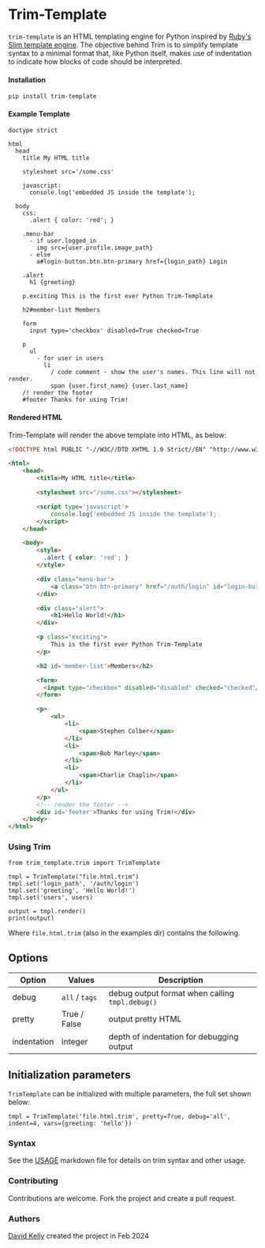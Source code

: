 # Trim-Template

`trim-template` is an HTML templating engine for Python inspired by [Ruby's Slim template engine](https://github.com/slim-template/slim).
The objective behind Trim is to simplify template syntax to a minimal format that, like Python itself,
makes use of indentation to indicate how blocks of code should be interpreted.

#### Installation

`pip install trim-template`

#### Example Template


```slim
doctype strict

html
  head
    title My HTML title

    stylesheet src='/some.css'

    javascript:
      console.log('embedded JS inside the template');

  body
    css:
      .alert { color: 'red'; }

    .menu-bar
      - if user.logged_in
        img src={user.profile.image_path}
      - else
        a#login-button.btn.btn-primary href={login_path} Login

    .alert
      h1 {greeting}

    p.exciting This is the first ever Python Trim-Template

    h2#member-list Members

    form
      input type='checkbox' disabled=True checked=True

    p
      ul
        - for user in users
          li
            / code comment - show the user's names. This line will not render.
            span {user.first_name} {user.last_name}
    /! render the footer
    #footer Thanks for using Trim!
```

#### Rendered HTML

Trim-Template will render the above template into HTML, as below:

```html
<!DOCTYPE html PUBLIC "-//W3C//DTD XHTML 1.0 Strict//EN" "http://www.w3.org/TR/xhtml1/DTD/xhtml1-strict.dtd">

<html>
    <head>
        <title>My HTML title</title>

        <stylesheet src="/some.css"></stylesheet>

        <script type='javascript'>
            console.log('embedded JS inside the template');
        </script>
    </head>

    <body>
        <style>
          .alert { color: 'red'; }
        </style>

        <div class="menu-bar">
            <a class="btn btn-primary" href="/auth/login" id="login-button"/>Login</a>
        </div>

        <div class="alert">
            <h1>Hello World!</h1>
        </div>

        <p class="exciting">
            This is the first ever Python Trim-Template
        </p>

        <h2 id='member-list'>Members</h2>

        <form>
          <input type="checkbox" disabled="disabled" checked="checked"/>
        </form>

        <p>
            <ul>
                <li>
                    <span>Stephen Colber</span>
                </li>
                <li>
                    <span>Bob Marley</span>
                </li>
                <li>
                    <span>Charlie Chaplin</span>
                </li>
            </ul>
        </p>
        <!-- render the footer -->
        <div id='footer'>Thanks for using Trim!</div>
    </body>
</html>
```


### Using Trim


```
from trim_template.trim import TrimTemplate

tmpl = TrimTemplate("file.html.trim")
tmpl.set('login_path', '/auth/login')
tmpl.set('greeting', 'Hello World!')
tmpl.set('users', users)

output = tmpl.render()
print(output)
```

Where `file.html.trim` (also in the examples dir) contains the following.

## Options

| Option      | Values         | Description                                       |
|-------------|----------------|---------------------------------------------------|
| debug       | `all` / `tags` | debug output format when calling `tmpl.debug()`   |
| pretty      | True / False   | output pretty HTML                                |
| indentation | integer        | depth of indentation for debugging output         |

## Initialization parameters

`TrimTemplate` can be initialized with multiple parameters, the full set shown below:

```
tmpl = TrimTemplate('file.html.trim', pretty=True, debug='all', indent=4, vars={greeting: 'hello'})
```

### Syntax

See the [USAGE](USAGE.md) markdown file for details on trim syntax and other usage.

### Contributing

Contributions are welcome.  Fork the project and create a pull request.

### Authors

[David Kelly](https://github.com/opensourceame) created the project in Feb 2024
